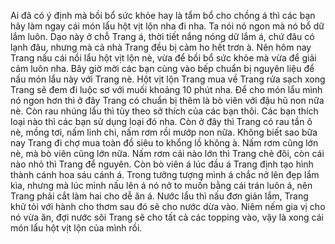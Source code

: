Ai đã có ý định mà bồi bổ sức khỏe hay là tẩm bổ cho chồng á thì các bạn hãy làm ngay cái món lẩu hột vịt lộn nha đi nha. Ta nói nó ngon mà nó bổ dữ lắm luôn. Dạo này ở chỗ Trang á, thời tiết nắng nóng dữ lắm á, chứ đâu có lạnh đâu, nhưng mà cả nhà Trang đều bị cảm ho hết trơn à. Nên hôm nay Trang nấu cái nồi lẩu hột vịt lộn nè, vừa để bồi bổ sức khỏe mà vừa để giải cảm luôn nha. Bây giờ mời các bạn cùng vào bếp chuẩn bị nguyên liệu để nấu món lẩu này với Trang nè. Hột vịt lộn Trang mua về Trang rửa sạch xong Trang sẽ đem đi luộc sơ với muối khoảng 10 phút nha. Để cho món lẩu mình nó ngon hơn thì ở đây Trang có chuẩn bị thêm là bò viên với đậu hũ non nữa nè. Còn rau nhúng lẩu thì tùy theo sở thích của các bạn thôi. Các bạn thích loại nào thì các bạn sử dụng loại đó nha. Còn ở đây thì Trang có rau tần ô nè, mồng tơi, nấm linh chi, nấm rơm rồi mướp non nữa. Không biết sao bữa nay Trang đi chợ mua toàn đồ siêu to khổng lồ không à. Nấm rơm cũng lớn nè, mà bò viên cũng lớn nữa. Nấm rơm cái nào lớn thì Trang chẻ đôi, còn cái nào nhỏ thì Trang để nguyên. Còn bò viên á lúc đầu á Trang định tạo hình thành cánh hoa sáu cánh á. Trong tưởng tượng mình á chắc nở lên đẹp lắm kìa, nhưng mà lúc mình nấu lên á nó nở to muốn bằng cái trán luôn á, nên Trang phải cắt làm hai cho dễ ăn á. Nước lẩu thì nấu đơn giản lắm, Trang khử tỏi với hành cho thơm sau đó sẽ cho nước dừa vào. Niêm nếm gia vị cho nó vừa ăn, đợi nước sôi Trang sẽ cho tất cả các topping vào, vậy là xong cái món lẩu hột vịt lộn của mình rồi.